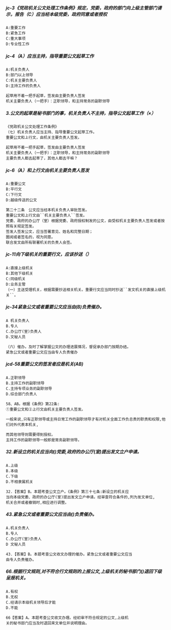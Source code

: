 ##### jc-3《党政机关公文处理工作条例》规定，党委，政府的部门向上级主管部门请示，报告（C）应当经本级党委，政府同意或者授权
    A:重要工作
    B:紧急工作
    C:重大事项
    D:专业性工作

##### jc-4（A）应当主持，指导重要公文起草工作
    A:机关负责人
    B:部门以上领导
    C:机关主要负责人
    D:主持工作的负责人
    
    起草用不着一把手起草，签发由主要负责人签发
    机关主要负责人（一把手）：正职领导，和主持常务的副职领导

##### 3.公文的起草是秘书部门的事，机关负责人不主持，指导公文起草工作（×）
    《党政机关公文处理工作条例》
    （七）机关负责人应当主持、指导重要公文起草工作。
    重要公文和上行文，由机关主要负责人签发。
    
    起草用不着一把手起草，签发由主要负责人签发
    机关主要负责人（一把手）：正职领导，和主持常务的副职领导
    主要负责人都去起草了，其他人都去干嘛？


##### jc-6（A）和上行文由机关主要负责人签发
    A:重要公文
    B:平行文
    C:下行文
    D:越级传送的公文
    
    第二十二条　公文应当经本机关负责人审批签发。
    重要公文和上行文由``机关主要负责人``签发。
    党委、政府的办公厅（室）根据党委、政府授权制发的公文，由受权机关主要负责人签发或者按照有关规定签发。
    签发人签发公文，应当签署意见、姓名和完整日期；
    圈阅或者签名的，视为同意。
    联合发文由所有联署机关的负责人会签。

##### jc-11向下级机关的重要行文，应该抄送（）
    A:直接上级机关
    B:其他下级机关
    C:同级机关
    D:业务主管
    （一）主送受理机关，根据需要抄送相关机关。重要行文应当同时抄送``发文机关的直接上级机关``。 

##### jc-34紧急公文或者重要公文应当由(B)负责催办。
    A 机关负责人
    B.专人
    C.办公厅(室)负责人
    D.文秘人员       
    
    （六）催办。及时了解掌握公文的办理进展情况，督促承办部门按期办结。
    紧急公文或者重要公文应当由专人负责催办

    
##### jcd-58重要公文的签发者应是机关(AB)
    A.正职领导
    B.主持工作的副职领导
    C.主持专项业务的副职领导
    D.综合部门负责人
        
    58、AB。根据《条例》第22条:
    ①重要公文和②上行文由机关主要负责人签发。
    
    一般来说,只有正职领导或主持日常工作的副职领导才有对机关全面工作负总责的职责和权限,他们对外代表本机关,
    
    而其他领导则需要得到授权。
    主持工作的副职领导一般即是常务副职领导。    


##### 32.新设立的机关应当向()党委,政府的办公厅(室)提出发文立户申请。
    A.上级
    B.本级
    C.下级
    D.不相隶属机关
    
    32.【答案】B。本题考查公文立户。《条例》第三十七条:新设立的机关应
    当向本级党委、政府的办公厅(室)提出发文立户申请。经审查符合条件的,列为发文单位,
    机关合并或者撤销时,相应进行调整。   


##### 43.紧急公文或者重要公文应当由()负责催办。
    A.机关负责人
    B.专人
    C.办公厅(室)负责人
    D 文秘人员
    
    43.【答案】B。本题考查公文收文办理的催办。紧急公文或者重要公文应当
    由专人负责催办。     

##### 66.根据行文规则,对不符合行文规则的上报公文,上级机关的秘书部门()退回下级呈报机关。
    A.有权
    B.无权
    C.经请示本级机关领导后才能
    D.不能
    
    66【答案】A。本题考查公文收文办理。经初审不符合规定的公文,上级机
    关的秘书部门应当及时退回来文单位并说明理由。

    
